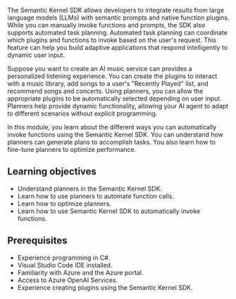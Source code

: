 The Semantic Kernel SDK allows developers to integrate results from large language models (LLMs) with semantic prompts and native function plugins. While you can manually invoke functions and prompts, the SDK also supports automated task planning. Automated task planning can coordinate which plugins and functions to invoke based on the user's request. This feature can help you build adaptive applications that respond intelligently to dynamic user input.

Suppose you want to create an AI music service can provides a personalized listening experience. You can create the plugins to interact with a music library, add songs to a user's "Recently Played" list, and recommend songs and concerts. Using planners, you can allow the appropriate plugins to be automatically selected depending on user input. Planners help provide dynamic functionality, allowing your AI agent to adapt to different scenarios without explicit programming.

In this module, you learn about the different ways you can automatically invoke functions using the Semantic Kernel SDK. You can understand how planners can generate plans to accomplish tasks. You also learn how to fine-tune planners to optimize performance.

## Learning objectives

- Understand planners in the Semantic Kernel SDK.
- Learn how to use planners to automate function calls.
- Learn how to optimize planners.
- Learn how to use Semantic Kernel SDK to automatically invoke functions.

## Prerequisites

- Experience programming in C#.
- Visual Studio Code IDE installed.
- Familiarity with Azure and the Azure portal.
- Access to Azure OpenAI Services.
- Experience creating plugins using the Semantic Kernel SDK.